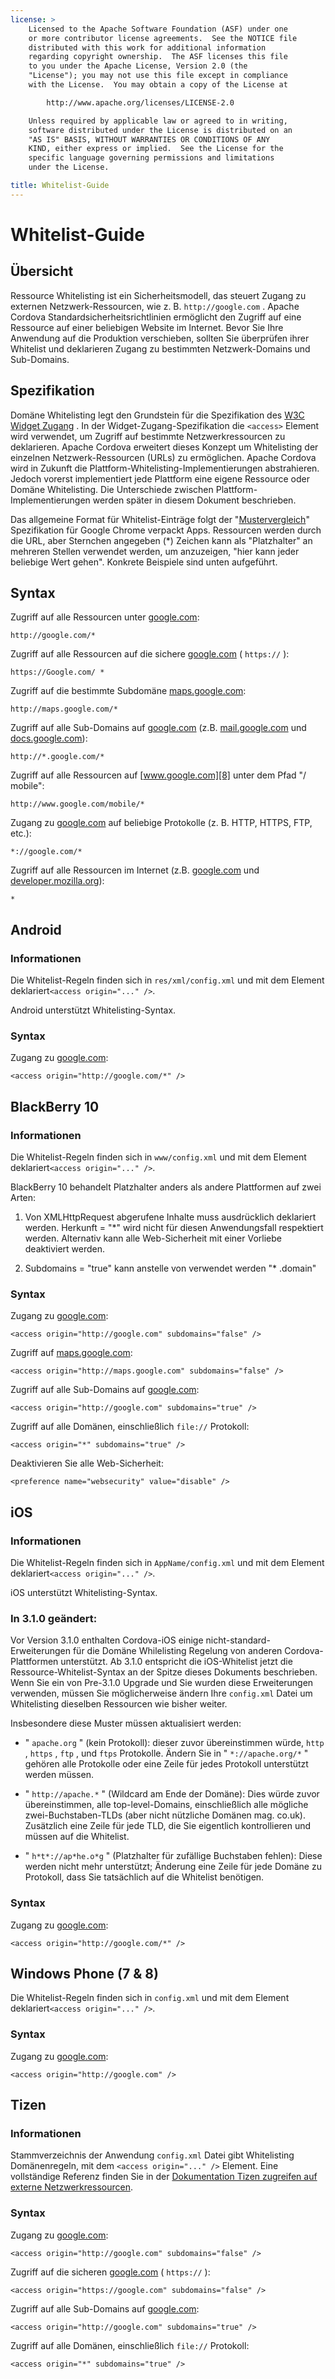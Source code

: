 ```yaml
---
license: >
    Licensed to the Apache Software Foundation (ASF) under one
    or more contributor license agreements.  See the NOTICE file
    distributed with this work for additional information
    regarding copyright ownership.  The ASF licenses this file
    to you under the Apache License, Version 2.0 (the
    "License"); you may not use this file except in compliance
    with the License.  You may obtain a copy of the License at

        http://www.apache.org/licenses/LICENSE-2.0

    Unless required by applicable law or agreed to in writing,
    software distributed under the License is distributed on an
    "AS IS" BASIS, WITHOUT WARRANTIES OR CONDITIONS OF ANY
    KIND, either express or implied.  See the License for the
    specific language governing permissions and limitations
    under the License.

title: Whitelist-Guide
---
```


# Whitelist-Guide

## Übersicht

Ressource Whitelisting ist ein Sicherheitsmodell, das steuert Zugang zu externen Netzwerk-Ressourcen, wie z. B. `http://google.com` . Apache Cordova Standardsicherheitsrichtlinien ermöglicht den Zugriff auf eine Ressource auf einer beliebigen Website im Internet. Bevor Sie Ihre Anwendung auf die Produktion verschieben, sollten Sie überprüfen ihrer Whitelist und deklarieren Zugang zu bestimmten Netzwerk-Domains und Sub-Domains.

## Spezifikation

Domäne Whitelisting legt den Grundstein für die Spezifikation des [W3C Widget Zugang][1] . In der Widget-Zugang-Spezifikation die `<access>` Element wird verwendet, um Zugriff auf bestimmte Netzwerkressourcen zu deklarieren. Apache Cordova erweitert dieses Konzept um Whitelisting der einzelnen Netzwerk-Ressourcen (URLs) zu ermöglichen. Apache Cordova wird in Zukunft die Plattform-Whitelisting-Implementierungen abstrahieren. Jedoch vorerst implementiert jede Plattform eine eigene Ressource oder Domäne Whitelisting. Die Unterschiede zwischen Plattform-Implementierungen werden später in diesem Dokument beschrieben.

 [1]: http://www.w3.org/TR/widgets-access/

Das allgemeine Format für Whitelist-Einträge folgt der "[Mustervergleich][2]" Spezifikation für Google Chrome verpackt Apps. Ressourcen werden durch die URL, aber Sternchen angegeben (*) Zeichen kann als "Platzhalter" an mehreren Stellen verwendet werden, um anzuzeigen, "hier kann jeder beliebige Wert gehen". Konkrete Beispiele sind unten aufgeführt.

 [2]: http://developer.chrome.com/apps/match_patterns.html

## Syntax

Zugriff auf alle Ressourcen unter [google.com][3]:

 [3]: http://google.com

    http://google.com/*
    

Zugriff auf alle Ressourcen auf die sichere [google.com][4] ( `https://` ):

 [4]: https://google.com

    https://Google.com/ *
    

Zugriff auf die bestimmte Subdomäne [maps.google.com][5]:

 [5]: http://maps.google.com

    http://maps.google.com/*
    

Zugriff auf alle Sub-Domains auf [google.com][3] (z.B. [mail.google.com][6] und [docs.google.com][7]):

 [6]: http://mail.google.com
 [7]: http://docs.google.com

    http://*.google.com/*
    

Zugriff auf alle Ressourcen auf [www.google.com][8] unter dem Pfad "/ mobile":

 [8]: http://www.google.com

    http://www.google.com/mobile/*
    

Zugang zu [google.com][3] auf beliebige Protokolle (z. B. HTTP, HTTPS, FTP, etc.):

    *://google.com/*
    

Zugriff auf alle Ressourcen im Internet (z.B. [google.com][3] und [developer.mozilla.org][9]):

 [9]: http://developer.mozilla.org

    *
    

## Android

### Informationen

Die Whitelist-Regeln finden sich in `res/xml/config.xml` und mit dem Element deklariert`<access origin="..." />`.

Android unterstützt Whitelisting-Syntax.

### Syntax

Zugang zu [google.com][3]:

    <access origin="http://google.com/*" />
    

## BlackBerry 10

### Informationen

Die Whitelist-Regeln finden sich in `www/config.xml` und mit dem Element deklariert`<access origin="..." />`.

BlackBerry 10 behandelt Platzhalter anders als andere Plattformen auf zwei Arten:

1) Von XMLHttpRequest abgerufene Inhalte muss ausdrücklich deklariert werden. Herkunft = "*" wird nicht für diesen Anwendungsfall respektiert werden. Alternativ kann alle Web-Sicherheit mit einer Vorliebe deaktiviert werden.

2) Subdomains = "true" kann anstelle von verwendet werden "* .domain"

### Syntax

Zugang zu [google.com][3]:

    <access origin="http://google.com" subdomains="false" />
    

Zugriff auf [maps.google.com][5]:

    <access origin="http://maps.google.com" subdomains="false" />
    

Zugriff auf alle Sub-Domains auf [google.com][3]:

    <access origin="http://google.com" subdomains="true" />
    

Zugriff auf alle Domänen, einschließlich `file://` Protokoll:

    <access origin="*" subdomains="true" />
    

Deaktivieren Sie alle Web-Sicherheit:

    <preference name="websecurity" value="disable" />
    

## iOS

### Informationen

Die Whitelist-Regeln finden sich in `AppName/config.xml` und mit dem Element deklariert`<access origin="..." />`.

iOS unterstützt Whitelisting-Syntax.

### In 3.1.0 geändert:

Vor Version 3.1.0 enthalten Cordova-iOS einige nicht-standard-Erweiterungen für die Domäne Whilelisting Regelung von anderen Cordova-Plattformen unterstützt. Ab 3.1.0 entspricht die iOS-Whitelist jetzt die Ressource-Whitelist-Syntax an der Spitze dieses Dokuments beschrieben. Wenn Sie ein von Pre-3.1.0 Upgrade und Sie wurden diese Erweiterungen verwenden, müssen Sie möglicherweise ändern Ihre `config.xml` Datei um Whitelisting dieselben Ressourcen wie bisher weiter.

Insbesondere diese Muster müssen aktualisiert werden:

*   " `apache.org` " (kein Protokoll): dieser zuvor übereinstimmen würde, `http` , `https` , `ftp` , und `ftps` Protokolle. Ändern Sie in " `*://apache.org/*` " gehören alle Protokolle oder eine Zeile für jedes Protokoll unterstützt werden müssen.

*   " `http://apache.*` " (Wildcard am Ende der Domäne): Dies würde zuvor übereinstimmen, alle top-level-Domains, einschließlich alle mögliche zwei-Buchstaben-TLDs (aber nicht nützliche Domänen mag. co.uk). Zusätzlich eine Zeile für jede TLD, die Sie eigentlich kontrollieren und müssen auf die Whitelist.

*   " `h*t*://ap*he.o*g` " (Platzhalter für zufällige Buchstaben fehlen): Diese werden nicht mehr unterstützt; Änderung eine Zeile für jede Domäne zu Protokoll, dass Sie tatsächlich auf die Whitelist benötigen.

### Syntax

Zugang zu [google.com][3]:

    <access origin="http://google.com/*" />
    

## Windows Phone (7 & 8)

Die Whitelist-Regeln finden sich in `config.xml` und mit dem Element deklariert`<access origin="..." />`.

### Syntax

Zugang zu [google.com][3]:

    <access origin="http://google.com" />
    

## Tizen

### Informationen

Stammverzeichnis der Anwendung `config.xml` Datei gibt Whitelisting Domänenregeln, mit dem `<access origin="..." />` Element. Eine vollständige Referenz finden Sie in der [Dokumentation Tizen zugreifen auf externe Netzwerkressourcen][10].

 [10]: https://developer.tizen.org/help/topic/org.tizen.help.gs/Creating%20a%20Project.html?path=0_1_1_4#8814682_CreatingaProject-AccessingExternalNetworkResources

### Syntax

Zugang zu [google.com][3]:

    <access origin="http://google.com" subdomains="false" />
    

Zugriff auf die sicheren [google.com][4] ( `https://` ):

    <access origin="https://google.com" subdomains="false" />
    

Zugriff auf alle Sub-Domains auf [google.com][3]:

    <access origin="http://google.com" subdomains="true" />
    

Zugriff auf alle Domänen, einschließlich `file://` Protokoll:

    <access origin="*" subdomains="true" />